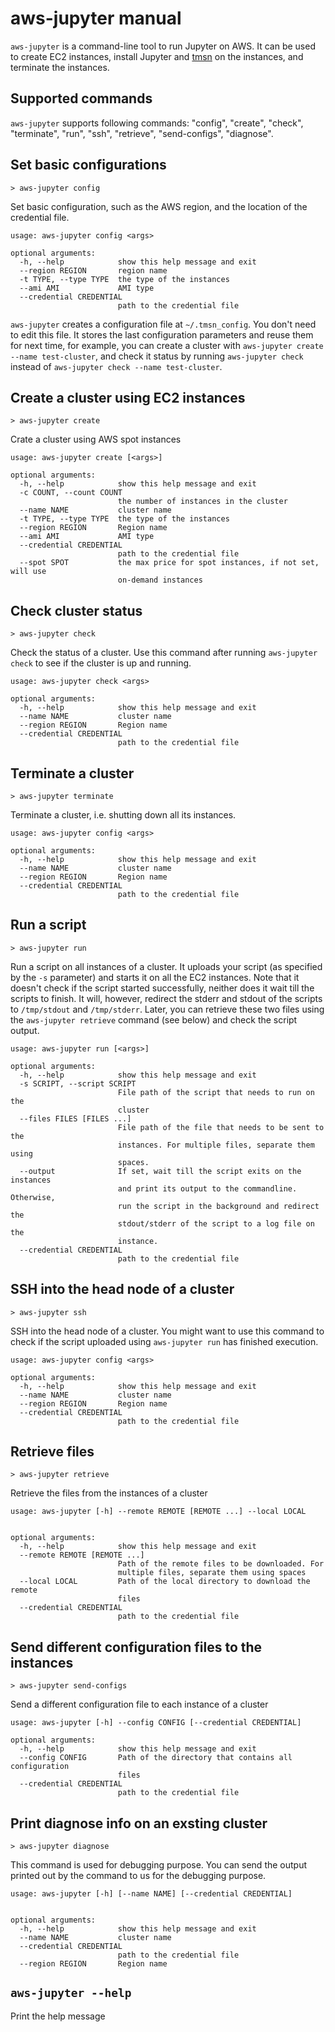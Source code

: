 # aws-jupyter manual

`aws-jupyter` is a command-line tool to run Jupyter on AWS. It can be used to create EC2 instances,
install Jupyter and [tmsn](https://github.com/arapat/tmsn) on the instances, and terminate the
instances.

## Supported commands

`aws-jupyter` supports following commands:
"config", "create", "check", "terminate", "run", "ssh", "retrieve", "send-configs", "diagnose".

## Set basic configurations

`> aws-jupyter config`

Set basic configuration, such as the AWS region, and the location of the credential file.

```
usage: aws-jupyter config <args>

optional arguments:
  -h, --help            show this help message and exit
  --region REGION       region name
  -t TYPE, --type TYPE  the type of the instances
  --ami AMI             AMI type
  --credential CREDENTIAL
                        path to the credential file
```

`aws-jupyter` creates a configuration file at `~/.tmsn_config`. You don't need to edit this file.
It stores the last configuration parameters and reuse them for next time, for example,
you can create a cluster with `aws-jupyter create --name test-cluster`, and check it
status by running `aws-jupyter check` instead of `aws-jupyter check --name test-cluster`.


## Create a cluster using EC2 instances

`> aws-jupyter create`

Crate a cluster using AWS spot instances

```
usage: aws-jupyter create [<args>]

optional arguments:
  -h, --help            show this help message and exit
  -c COUNT, --count COUNT
                        the number of instances in the cluster
  --name NAME           cluster name
  -t TYPE, --type TYPE  the type of the instances
  --region REGION       Region name
  --ami AMI             AMI type
  --credential CREDENTIAL
                        path to the credential file
  --spot SPOT           the max price for spot instances, if not set, will use
                        on-demand instances
```

## Check cluster status

`> aws-jupyter check`

Check the status of a cluster.
Use this command after running `aws-jupyter check` to see if the cluster is up and running.

```
usage: aws-jupyter check <args>

optional arguments:
  -h, --help            show this help message and exit
  --name NAME           cluster name
  --region REGION       Region name
  --credential CREDENTIAL
                        path to the credential file
```

## Terminate a cluster

`> aws-jupyter terminate`

Terminate a cluster, i.e. shutting down all its instances.

```
usage: aws-jupyter config <args>

optional arguments:
  -h, --help            show this help message and exit
  --name NAME           cluster name
  --region REGION       Region name
  --credential CREDENTIAL
                        path to the credential file
```


## Run a script

`> aws-jupyter run`

Run a script on all instances of a cluster. It uploads your script (as specified by the `-s` parameter)
and starts it on all the EC2 instances. Note that it doesn't check if the script started successfully,
neither does it wait till the scripts to finish. It will, however, redirect the stderr and stdout
of the scripts to `/tmp/stdout` and `/tmp/stderr`. Later, you can retrieve these two files
using the `aws-jupyter retrieve` command (see below) and check the script output.

```
usage: aws-jupyter run [<args>]

optional arguments:
  -h, --help            show this help message and exit
  -s SCRIPT, --script SCRIPT
                        File path of the script that needs to run on the
                        cluster
  --files FILES [FILES ...]
                        File path of the file that needs to be sent to the
                        instances. For multiple files, separate them using
                        spaces.
  --output              If set, wait till the script exits on the instances
                        and print its output to the commandline. Otherwise,
                        run the script in the background and redirect the
                        stdout/stderr of the script to a log file on the
                        instance.
  --credential CREDENTIAL
                        path to the credential file
```


## SSH into the head node of a cluster

`> aws-jupyter ssh`

SSH into the head node of a cluster. You might want to use this command to check if the script
uploaded using `aws-jupyter run` has finished execution.

```
usage: aws-jupyter config <args>

optional arguments:
  -h, --help            show this help message and exit
  --name NAME           cluster name
  --region REGION       Region name
  --credential CREDENTIAL
                        path to the credential file
```


## Retrieve files

`> aws-jupyter retrieve`

Retrieve the files from the instances of a cluster

```
usage: aws-jupyter [-h] --remote REMOTE [REMOTE ...] --local LOCAL


optional arguments:
  -h, --help            show this help message and exit
  --remote REMOTE [REMOTE ...]
                        Path of the remote files to be downloaded. For
                        multiple files, separate them using spaces
  --local LOCAL         Path of the local directory to download the remote
                        files
  --credential CREDENTIAL
                        path to the credential file
```


##  Send different configuration files to the instances

`> aws-jupyter send-configs`

Send a different configuration file to each instance of a cluster

```
usage: aws-jupyter [-h] --config CONFIG [--credential CREDENTIAL]

optional arguments:
  -h, --help            show this help message and exit
  --config CONFIG       Path of the directory that contains all configuration
                        files
  --credential CREDENTIAL
                        path to the credential file
```


## Print diagnose info on an exsting cluster

`> aws-jupyter diagnose`

This command is used for debugging purpose. You can send the output printed out by the command
to us for the debugging purpose.


```
usage: aws-jupyter [-h] [--name NAME] [--credential CREDENTIAL]


optional arguments:
  -h, --help            show this help message and exit
  --name NAME           cluster name
  --credential CREDENTIAL
                        path to the credential file
  --region REGION       Region name
```


## `aws-jupyter --help`

Print the help message
